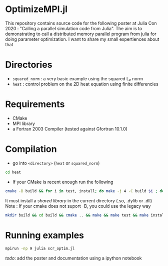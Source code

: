 # OptimizeMPI.jl

This repository contains source code for the following poster at Julia Con 2020 : 
"Calling a parallel simulation code from Julia". The aim is to demonstrating to call
a distributed memory parallel program from julia for doing parameter optimization. I want
to share my small expertiences about that

# Directories
- `squared_norm` : a very basic example using the squared L₂ norm
- `heat` : control problem on the 2D heat equation using finite differencies

# Requirements 

- CMake 
- MPI library
- a Fortran 2003 Compiler (tested against Gfortran 10.1.0)

# Compilation
- go into `<directory>` (`heat` or `squared_norm`)
```bash
cd heat
```
- If your CMake is recent enough run the following
```bash
cmake -B build && for i in test, install; do make -j 4 -C build $i ; done
```
It must install a *shared library* in the current directory (.so, .dylib or .dll)
Note : If your cmake does not suport -B, you could use the legacy way

```bash
mkdir build && cd build && cmake .. && make && make test && make install && cd ..
```

# Running examples

```bash
mpirun -np 9 julia scr_optim.jl
```

*todo*: add the poster and documentation using a ipython notebook
